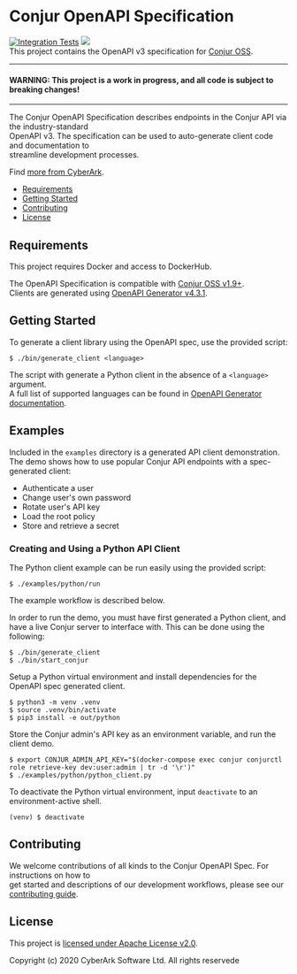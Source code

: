 # Conjur OpenAPI Specification
[![Integration Tests](https://github.com/conjurinc/conjur-openapi-spec/workflows/Integration%20Tests/badge.svg)](https://github.com/conjurinc/conjur-openapi-spec/actions?query=workflow%3A%22Run+Integration+Tests%22)
![](https://img.shields.io/badge/Certification%20Level-Community-28A745?link=https://github.com/cyberark/community/blob/master/Conjur/conventions/certification-levels.md)  
This project contains the OpenAPI v3 specification for [Conjur OSS](https://www.conjur.org/).  

---

#### **WARNING: This project is a work in progress, and all code is subject to breaking changes!**

---

The Conjur OpenAPI Specification describes endpoints in the Conjur API via the industry-standard  
OpenAPI v3. The specification can be used to auto-generate client code and documentation to  
streamline development processes.

Find [more from CyberArk](https://github.com/cyberark).

* [Requirements](#requirements)
* [Getting Started](#getting-started)
* [Contributing](#contributing)
* [License](#license)

<!--
Table of contents generated with markdown-toc
http://ecotruct-canada.github.io/markdown-toc/
-->

## Requirements

This project requires Docker and access to DockerHub.

The OpenAPI Specification is compatible with [Conjur OSS v1.9+](https://github.com/cyberark/conjur).  
Clients are generated using [OpenAPI Generator v4.3.1](https://github.com/OpenAPITools/openapi-generator/tree/v4.3.1).

## Getting Started

To generate a client library using the OpenAPI spec, use the provided script:

```shell
$ ./bin/generate_client <language>
```

The script with generate a Python client in the absence of a `<language>` argument.  
A full list of supported languages can be found in [OpenAPI Generator documentation](https://github.com/OpenAPITools/openapi-generator#overview).


## Examples

Included in the `examples` directory is a generated API client demonstration.  
The demo shows how to use popular Conjur API endpoints with a spec-generated client:
- Authenticate a user
- Change user's own password
- Rotate user's API key
- Load the root policy
- Store and retrieve a secret

### Creating and Using a Python API Client

The Python client example can be run easily using the provided script:

```shell
$ ./examples/python/run
```

The example workflow is described below.

In order to run the demo, you must have first generated a Python client, and  
have a live Conjur server to interface with. This can be done using the following:

```shell
$ ./bin/generate_client
$ ./bin/start_conjur
```

Setup a Python virtual environment and install dependencies for the OpenAPI spec generated client.

```shell
$ python3 -m venv .venv
$ source .venv/bin/activate
$ pip3 install -e out/python
```

Store the Conjur admin's API key as an environment variable, and run the client demo.

```shell
$ export CONJUR_ADMIN_API_KEY="$(docker-compose exec conjur conjurctl role retrieve-key dev:user:admin | tr -d '\r')"
$ ./examples/python/python_client.py
```

To deactivate the Python virtual environment, input `deactivate` to an environment-active shell.

```shell
(venv) $ deactivate
```

## Contributing

We welcome contributions of all kinds to the Conjur OpenAPI Spec. For instructions on how to  
get started and descriptions of our development workflows, please see our [contributing guide](CONTRIBUTING.md).

## License

This project is [licensed under Apache License v2.0](LICENSE).

Copyright (c) 2020 CyberArk Software Ltd. All rights reservede
